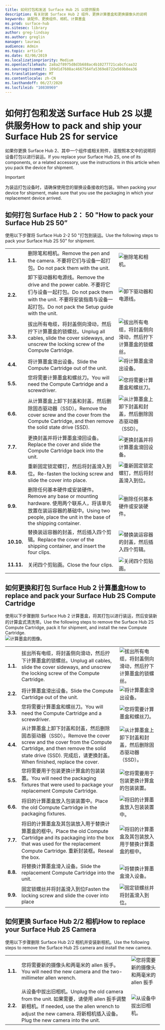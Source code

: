 ```yaml
---
title: 如何打包和发送 Surface Hub 2S 以提供服务
description: 有关封装 Surface Hub 2 组件、更换计算墨盒和更换摄像头的说明
keywords: 装配件、更换组件、相机、计算墨盒
ms.prod: surface-hub
ms.sitesec: library
author: greg-lindsay
ms.author: greglin
manager: laurawi
audience: Admin
ms.topic: article
ms.date: 02/06/2019
ms.localizationpriority: Medium
ms.openlocfilehash: 2a8a2f8975d8d3b688ac4b10277721cabcfcaa32
ms.sourcegitcommit: 109d1d7608ac4667564fa5369e8722e569b8ea36
ms.translationtype: MT
ms.contentlocale: zh-CN
ms.lasthandoff: 06/27/2020
ms.locfileid: "10830969"
---
```

# <span data-ttu-id="f157c-104">如何打包和发送 Surface Hub 2S 以提供服务</span><span class="sxs-lookup"><span data-stu-id="f157c-104">How to pack and ship your Surface Hub 2S for service</span></span>

<span data-ttu-id="f157c-105">如果你更换 Surface Hub 2、其中一个组件或相关附件，请按照本文中的说明将设备打包以进行装运。</span><span class="sxs-lookup"><span data-stu-id="f157c-105">If you replace your Surface Hub 2S, one of its components, or a related accessory, use the instructions in this article when you pack the device for shipment.</span></span> 

>[!IMPORTANT]  
><span data-ttu-id="f157c-106">为装运打包设备时，请确保使用您的替换设备接收的包装。</span><span class="sxs-lookup"><span data-stu-id="f157c-106">When packing your device for shipment, make sure that you use the packaging in which your replacement device arrived.</span></span>  

## <span data-ttu-id="f157c-107">如何打包 Surface Hub 2： 50 "</span><span class="sxs-lookup"><span data-stu-id="f157c-107">How to pack your Surface Hub 2S 50”</span></span>

<span data-ttu-id="f157c-108">使用以下步骤将 Surface Hub 2-2 50 "打包到装运。</span><span class="sxs-lookup"><span data-stu-id="f157c-108">Use the following steps to pack your Surface Hub 2S 50" for shipment.</span></span>


|   |                                                                                                                                                 |       |
| - | ----------------------------------------------------------------------------------------------------------------------------------------------- | ----- |
| **<span data-ttu-id="f157c-109">1.</span><span class="sxs-lookup"><span data-stu-id="f157c-109">1.</span></span>**  | <span data-ttu-id="f157c-110">删除笔和相机。</span><span class="sxs-lookup"><span data-stu-id="f157c-110">Remove the pen and the camera.</span></span> <span data-ttu-id="f157c-111">不要将它们与设备一起打包。</span><span class="sxs-lookup"><span data-stu-id="f157c-111">Do not pack them with the unit.</span></span>                                                   | ![删除笔和相机。](images/surface-hub-2s-repack-2.png) |
| **<span data-ttu-id="f157c-114">2.</span><span class="sxs-lookup"><span data-stu-id="f157c-114">2.</span></span>**  | <span data-ttu-id="f157c-115">卸下驱动器和电源线。</span><span class="sxs-lookup"><span data-stu-id="f157c-115">Remove the drive and the power cable.</span></span> <span data-ttu-id="f157c-116">不要将它们与设备一起打包。</span><span class="sxs-lookup"><span data-stu-id="f157c-116">Do not pack them with the unit.</span></span> <span data-ttu-id="f157c-117">不要将安装指南与设备一起打包。</span><span class="sxs-lookup"><span data-stu-id="f157c-117">Do not pack the Setup guide with the unit.</span></span> | ![卸下驱动器和电源线。](images/surface-hub-2s-repack-3.png) |
| **<span data-ttu-id="f157c-120">3.</span><span class="sxs-lookup"><span data-stu-id="f157c-120">3.</span></span>**  | <span data-ttu-id="f157c-121">拔出所有电缆，将封盖侧向滑动，然后拧下计算墨盒的锁螺丝。</span><span class="sxs-lookup"><span data-stu-id="f157c-121">Unplug all cables, slide the cover sideways, and unscrew the locking screw of the Compute Cartridge.</span></span>             | ![拔出所有电缆，将封盖侧向滑动，然后拧下计算墨盒的锁螺丝。](images/surface-hub-2s-repack-5.png) |
| **<span data-ttu-id="f157c-123">4.</span><span class="sxs-lookup"><span data-stu-id="f157c-123">4.</span></span>**  | <span data-ttu-id="f157c-124">将计算墨盒滑出设备。</span><span class="sxs-lookup"><span data-stu-id="f157c-124">Slide the Compute Cartridge out of the unit.</span></span>                                                                     | ![将计算墨盒滑出设备。](images/surface-hub-2s-repack-6.png) |
| **<span data-ttu-id="f157c-126">5.</span><span class="sxs-lookup"><span data-stu-id="f157c-126">5.</span></span>**  | <span data-ttu-id="f157c-127">您将需要计算墨盒和螺丝刀。</span><span class="sxs-lookup"><span data-stu-id="f157c-127">You will need the Compute Cartridge and a screwdriver.</span></span>                                                           | ![您将需要计算墨盒和螺丝刀。](images/surface-hub-2s-repack-7.png)|
| **<span data-ttu-id="f157c-129">6.</span><span class="sxs-lookup"><span data-stu-id="f157c-129">6.</span></span>**  | <span data-ttu-id="f157c-130">从计算墨盒上卸下封盖和封盖，然后删除固态驱动器（SSD）。</span><span class="sxs-lookup"><span data-stu-id="f157c-130">Remove the cover screw and the cover from the Compute Cartridge, and then remove the solid state drive (SSD).</span></span>    | ![从计算墨盒上卸下封盖和封盖，然后删除固态驱动器（SSD）。](images/surface-hub-2s-repack-8.png)|
| **<span data-ttu-id="f157c-132">7.</span><span class="sxs-lookup"><span data-stu-id="f157c-132">7.</span></span>** | <span data-ttu-id="f157c-133">更换封盖并将计算墨盒滑回设备。</span><span class="sxs-lookup"><span data-stu-id="f157c-133">Replace the cover and slide the Compute Cartridge back into the unit.</span></span>                                            | ![更换封盖并将计算墨盒滑回设备。](images/surface-hub-2s-repack-9.png)|
| **<span data-ttu-id="f157c-135">8.</span><span class="sxs-lookup"><span data-stu-id="f157c-135">8.</span></span>**  | <span data-ttu-id="f157c-136">重新固定锁定螺钉，然后将封盖滑入到位。</span><span class="sxs-lookup"><span data-stu-id="f157c-136">Re-fasten the locking screw and slide the cover into place.</span></span>                                                      | ![重新固定锁定螺钉，然后将封盖滑入到位。](images/surface-hub-2s-repack-10.png)|
| **<span data-ttu-id="f157c-138">9.</span><span class="sxs-lookup"><span data-stu-id="f157c-138">9.</span></span>**  | <span data-ttu-id="f157c-139">删除任何基本硬件或安装硬件。</span><span class="sxs-lookup"><span data-stu-id="f157c-139">Remove any base or mounting hardware.</span></span> <span data-ttu-id="f157c-140">使用两个联系人，将该单元放置在装运容器的基础中。</span><span class="sxs-lookup"><span data-stu-id="f157c-140">Using two people, place the unit in the base of the shipping container.</span></span>    | ![删除任何基本硬件或安装硬件。](images/surface-hub-2s-repack-11.png)|
| **<span data-ttu-id="f157c-143">10.</span><span class="sxs-lookup"><span data-stu-id="f157c-143">10.</span></span>** | <span data-ttu-id="f157c-144">替换装运容器的封盖，然后插入四个剪辑。</span><span class="sxs-lookup"><span data-stu-id="f157c-144">Replace the cover of the shipping container, and insert the four clips.</span></span>                                          | ![替换装运容器的封盖，然后插入四个剪辑。](images/surface-hub-2s-repack-12.png)|
| **<span data-ttu-id="f157c-146">11.</span><span class="sxs-lookup"><span data-stu-id="f157c-146">11.</span></span>** | <span data-ttu-id="f157c-147">关闭四个剪贴画。</span><span class="sxs-lookup"><span data-stu-id="f157c-147">Close the four clips.</span></span>                                                                                            | ![关闭四个剪贴画。](images/surface-hub-2s-repack-13.png)|


## <span data-ttu-id="f157c-149">如何更换和打包 Surface Hub 2 计算墨盒</span><span class="sxs-lookup"><span data-stu-id="f157c-149">How to replace and pack your Surface Hub 2S Compute Cartridge</span></span>

<span data-ttu-id="f157c-150">使用以下步骤删除 Surface Hub 2 计算墨盒，将其打包以进行装运，然后安装新的计算盒式清洗带。</span><span class="sxs-lookup"><span data-stu-id="f157c-150">Use the following steps to remove the Surface Hub 2S Compute Cartridge, pack it for shipment, and install the new Compute Cartridge.</span></span><br>
    ![计算墨盒的图像。](images/surface-hub-2s-replace-cartridge-1.png)

|   |                                                                                                                                                 |       |
| - | ----------------------------------------------------------------------------------------------------------------------------------------------- | ----- |
| **<span data-ttu-id="f157c-152">1.</span><span class="sxs-lookup"><span data-stu-id="f157c-152">1.</span></span>** | <span data-ttu-id="f157c-153">拔出所有电缆，将封盖侧向滑动，然后拧下计算墨盒的锁螺丝。</span><span class="sxs-lookup"><span data-stu-id="f157c-153">Unplug all cables, slide the cover sideways, and unscrew the locking screw of the Compute Cartridge.</span></span>                                            | ![拔出所有电缆，将封盖侧向滑动，然后拧下计算墨盒的锁螺丝。](images/surface-hub-2s-replace-cartridge-2.png) |
| **<span data-ttu-id="f157c-155">2.</span><span class="sxs-lookup"><span data-stu-id="f157c-155">2.</span></span>**  | <span data-ttu-id="f157c-156">将计算墨盒滑出设备。</span><span class="sxs-lookup"><span data-stu-id="f157c-156">Slide the Compute Cartridge out of the unit.</span></span>                                                                                                    | ![将计算墨盒滑出设备。](images/surface-hub-2s-replace-cartridge-3.png) |
| **<span data-ttu-id="f157c-158">3.</span><span class="sxs-lookup"><span data-stu-id="f157c-158">3.</span></span>**  | <span data-ttu-id="f157c-159">您将需要计算墨盒和螺丝刀。</span><span class="sxs-lookup"><span data-stu-id="f157c-159">You will need the Compute Cartridge and a screwdriver.</span></span>                                                                                          | ![您将需要计算墨盒和螺丝刀。](images/surface-hub-2s-replace-cartridge-4.png) |
| **<span data-ttu-id="f157c-161">4.</span><span class="sxs-lookup"><span data-stu-id="f157c-161">4.</span></span>**  | <span data-ttu-id="f157c-162">从计算墨盒上卸下封盖和封盖，然后删除固态驱动器（SSD）。</span><span class="sxs-lookup"><span data-stu-id="f157c-162">Remove the cover screw and the cover from the Compute Cartridge, and then remove the solid state drive (SSD).</span></span> <span data-ttu-id="f157c-163">完成后，请更换封盖。</span><span class="sxs-lookup"><span data-stu-id="f157c-163">When finished, replace the cover.</span></span> | ![从计算墨盒上卸下封盖和封盖，然后删除固态驱动器（SSD）。](images/surface-hub-2s-repack-8.png) |
| **<span data-ttu-id="f157c-166">5.</span><span class="sxs-lookup"><span data-stu-id="f157c-166">5.</span></span>**| <span data-ttu-id="f157c-167">您将需要用于包装更换计算盒的包装装置。</span><span class="sxs-lookup"><span data-stu-id="f157c-167">You will need the packaging fixtures that were used to package your replacement Compute Cartridge.</span></span>                                              | ![您将需要用于包装更换计算盒的包装装置。](images/surface-hub-2s-replace-cartridge-6.png) |
| **<span data-ttu-id="f157c-169">6.</span><span class="sxs-lookup"><span data-stu-id="f157c-169">6.</span></span>**| <span data-ttu-id="f157c-170">将旧的计算墨盒放入包装装置中。</span><span class="sxs-lookup"><span data-stu-id="f157c-170">Place the old Compute Cartridge in the packaging fixtures.</span></span>                                                                                      | ![将旧的计算墨盒放入包装装置中。](images/surface-hub-2s-replace-cartridge-7.png) |
| **<span data-ttu-id="f157c-172">7.</span><span class="sxs-lookup"><span data-stu-id="f157c-172">7.</span></span>** | <span data-ttu-id="f157c-173">将旧的计算墨盒及其包装放入用于替换计算墨盒的框中。</span><span class="sxs-lookup"><span data-stu-id="f157c-173">Place the old Compute Cartridge and its packaging into the box that was used for the replacement Compute Cartridge.</span></span> <span data-ttu-id="f157c-174">重新封装框。</span><span class="sxs-lookup"><span data-stu-id="f157c-174">Reseal the box.</span></span>             | ![将旧的计算墨盒及其包装放入用于替换计算墨盒的框中。](images/surface-hub-2s-replace-cartridge-8.png)|
| **<span data-ttu-id="f157c-177">8.</span><span class="sxs-lookup"><span data-stu-id="f157c-177">8.</span></span>**| <span data-ttu-id="f157c-178">将替换计算墨盒滑入设备。</span><span class="sxs-lookup"><span data-stu-id="f157c-178">Slide the replacement Compute Cartridge into the unit.</span></span>                                                                                          | ![将替换计算墨盒滑入设备。](images/surface-hub-2s-replace-cartridge-9.png) |
| **<span data-ttu-id="f157c-180">9.</span><span class="sxs-lookup"><span data-stu-id="f157c-180">9.</span></span>**| <span data-ttu-id="f157c-181">固定锁螺丝并将封盖滑入到位</span><span class="sxs-lookup"><span data-stu-id="f157c-181">Fasten the locking screw and slide the cover into place</span></span>                                                                                         | ![固定锁螺丝并将封盖滑入到位。](images/surface-hub-2s-replace-cartridge-10.png) |

## <span data-ttu-id="f157c-183">如何更换 Surface Hub 2/2 相机</span><span class="sxs-lookup"><span data-stu-id="f157c-183">How to replace your Surface Hub 2S Camera</span></span>

<span data-ttu-id="f157c-184">使用以下步骤删除 Surface Hub 2/2 相机并安装新相机。</span><span class="sxs-lookup"><span data-stu-id="f157c-184">Use the following steps to remove the Surface Hub 2S camera and install the new camera.</span></span>


|   |                                                                                                                                                 |       |
| - | ----------------------------------------------------------------------------------------------------------------------------------------------- | ----- |
| **<span data-ttu-id="f157c-185">1.</span><span class="sxs-lookup"><span data-stu-id="f157c-185">1.</span></span>** | <span data-ttu-id="f157c-186">您将需要新的摄像头和两毫米的 allen 扳手。</span><span class="sxs-lookup"><span data-stu-id="f157c-186">You will need the new camera and the two-millimeter allen wrench.</span></span>                                             |![您将需要新的摄像头和两毫米的 allen 扳手](images/surface-hub-2s-replace-camera-1.png)  |
| **<span data-ttu-id="f157c-188">2.</span><span class="sxs-lookup"><span data-stu-id="f157c-188">2.</span></span>**  |  <span data-ttu-id="f157c-189">从设备中拔出旧相机。</span><span class="sxs-lookup"><span data-stu-id="f157c-189">Unplug the old camera from the unit.</span></span> <span data-ttu-id="f157c-190">如果需要，请使用 allen 扳手调整新相机。</span><span class="sxs-lookup"><span data-stu-id="f157c-190">If needed, use the allen wrench to adjust the new camera.</span></span> <span data-ttu-id="f157c-191">将新相机插入设备。</span><span class="sxs-lookup"><span data-stu-id="f157c-191">Plug the new camera into the unit.</span></span> | ![从设备中拔出旧相机。](images/surface-hub-2s-replace-camera-2.png) |

